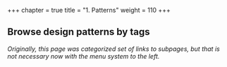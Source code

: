 +++
chapter = true
title = "1. Patterns"
weight = 110
+++
## Browse design patterns by tags

_Originally, this page was categorized set of links to subpages, but that is not necessary now with the menu system to the left._

